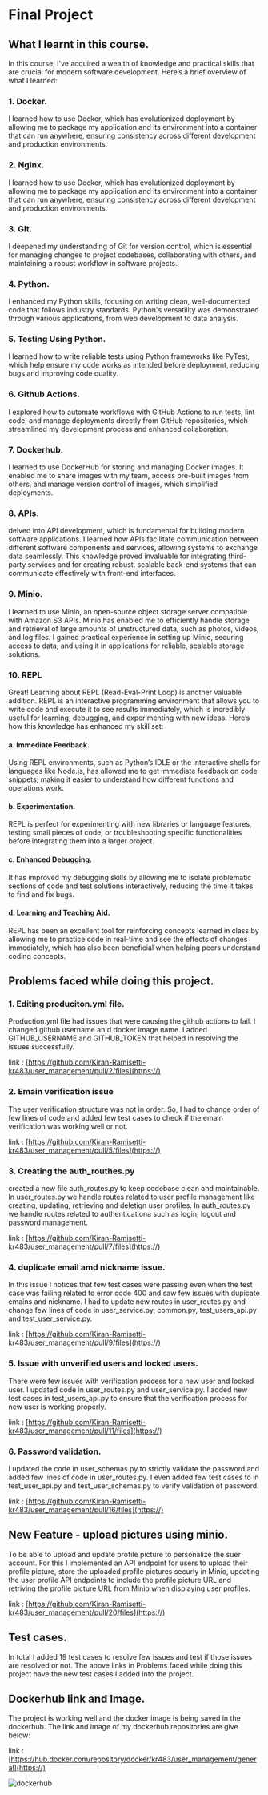# Final Project

## What I learnt in this course.
In this course, I've acquired a wealth of knowledge and practical skills that are crucial for modern software development. Here’s a brief overview of what I learned:

### 1. Docker.
I learned how to use Docker, which has evolutionized deployment by allowing me to package my application  and its environment into a container that can run anywhere, ensuring consistency across different development and production environments.

### 2. Nginx.
I learned how to use Docker, which has evolutionized deployment by allowing me to package my application and its environment into a container that can run anywhere, ensuring consistency across different development and production environments.

### 3. Git.
I deepened my understanding of Git for version control, which is essential for managing changes to project codebases, collaborating with others, and maintaining a robust workflow in software projects.

### 4. Python.
I enhanced my Python skills, focusing on writing clean, well-documented code that follows industry standards. Python's versatility was demonstrated through various applications, from web development to data analysis.

### 5. Testing Using Python.
I learned how to write reliable tests using Python frameworks like PyTest, which help ensure my code works as intended before deployment, reducing bugs and improving code quality.

### 6. Github Actions.
I explored how to automate workflows with GitHub Actions to run tests, lint code, and manage deployments directly from GitHub repositories, which streamlined my development process and enhanced collaboration.

### 7.  Dockerhub.
I learned to use DockerHub for storing and managing Docker images. It enabled me to share images with my team, access pre-built images from others, and manage version control of images, which simplified deployments.

### 8. APIs.
delved into API development, which is fundamental for building modern software applications. I learned how APIs facilitate communication between different software components and services, allowing systems to exchange data seamlessly. This knowledge proved invaluable for integrating third-party services and for creating robust, scalable back-end systems that can communicate effectively with front-end interfaces.

### 9. Minio.
I learned to use Minio, an open-source object storage server compatible with Amazon S3 APIs. Minio has enabled me to efficiently handle storage and retrieval of large amounts of unstructured data, such as photos, videos, and log files. I gained practical experience in setting up Minio, securing access to data, and using it in applications for reliable, scalable storage solutions.

### 10. REPL
Great! Learning about REPL (Read-Eval-Print Loop) is another valuable addition. REPL is an interactive programming environment that allows you to write code and execute it to see results immediately, which is incredibly useful for learning, debugging, and experimenting with new ideas. Here’s how this knowledge has enhanced my skill set:

#### a. Immediate Feedback. 
Using REPL environments, such as Python’s IDLE or the interactive shells for languages like Node.js, has allowed me to get immediate feedback on code snippets, making it easier to understand how different functions and operations work.

#### b. Experimentation.
REPL is perfect for experimenting with new libraries or language features, testing small pieces of code, or troubleshooting specific functionalities before integrating them into a larger project.

#### c. Enhanced Debugging.
It has improved my debugging skills by allowing me to isolate problematic sections of code and test solutions interactively, reducing the time it takes to find and fix bugs.

#### d. Learning and Teaching Aid.
REPL has been an excellent tool for reinforcing concepts learned in class by allowing me to practice code in real-time and see the effects of changes immediately, which has also been beneficial when helping peers understand coding concepts.

## Problems faced while doing this project.

### 1. Editing produciton.yml file.
Production.yml file had issues that were causing the github actions to fail. I changed github username an d docker image name. I added GITHUB_USERNAME and GITHUB_TOKEN that helped in resolving the issues successfully.

link : [https://github.com/Kiran-Ramisetti-kr483/user_management/pull/2/files](https://)

### 2. Emain verification issue
The user verification structure was not in order. So, I had to change order of few lines of code and added few test cases to check if the emain verification was working well or not.

link : [https://github.com/Kiran-Ramisetti-kr483/user_management/pull/5/files](https://)

### 3. Creating the auth_routhes.py
created a new file auth_routes.py to keep codebase clean and maintainable. In user_routes.py we handle routes related to user profile management like creating, updating, retrieving and deletign user profiles. In auth_routes.py we handle routes related to authenticationa such as login, logout and password management.

link : [https://github.com/Kiran-Ramisetti-kr483/user_management/pull/7/files](https://)

### 4. duplicate email amd nickname issue.
In this issue I notices that few test cases were passing even when the test case was failing related to error code 400 and saw few issues with dupicate emains and nickname. I had to update new routes in user_routes.py and change few lines of code in user_service.py, common.py, test_users_api.py and test_user_service.py.

link : [https://github.com/Kiran-Ramisetti-kr483/user_management/pull/9/files](https://)

### 5. Issue with unverified users and locked users.
There were few issues with verification process for a new user and locked  user. I updated code in user_routes.py and user_service.py. I added new test cases in test_users_api.py to ensure that the verification process for new user is working properly.

link : [https://github.com/Kiran-Ramisetti-kr483/user_management/pull/11/files](https://)

### 6. Password validation.
I updated the code in user_schemas.py to strictly validate the password and added few lines of code in user_routes.py. I even added few test cases to in test_user_api.py and test_user_schemas.py to verify validation of password.

link : [https://github.com/Kiran-Ramisetti-kr483/user_management/pull/16/files](https://)

## New Feature - upload pictures using minio.
To be able to upload and update profile picture to personalize the suer account. For this I implemented an API endpoint for users to upload their profile picture, store the uploaded profile pictures securly in Minio, updating the user profile API endpoints to include the profile picture URL and retriving the profile picture URL from Minio when displaying user profiles.

link : [https://github.com/Kiran-Ramisetti-kr483/user_management/pull/20/files](https://)

## Test cases.
In total I added 19 test cases to resolve few issues and test if those issues are resolved or not. The above links in Problems faced while doing this project have the new test cases I added into the project.

## Dockerhub link and Image.
The project is working well and the docker image is being saved in the dockerhub. The link and image of my dockerhub repositories are give below:

link : [https://hub.docker.com/repository/docker/kr483/user_management/general](https://)

![dockerhub](https://github.com/Kiran-Ramisetti-kr483/user_management/assets/157845848/8e493858-750b-424e-9747-3b451a87c86d)
